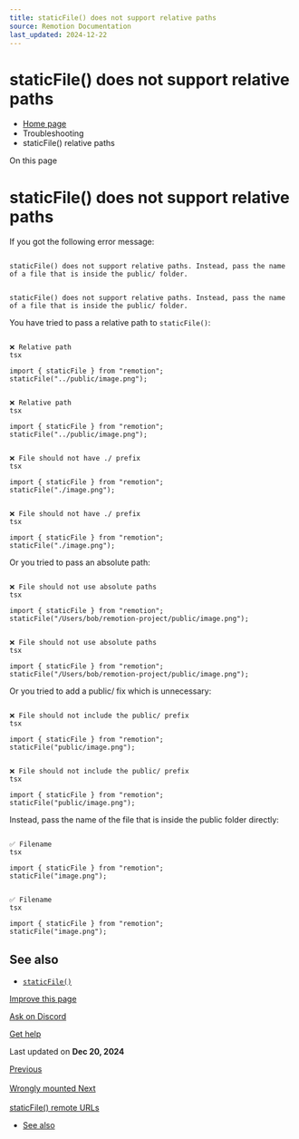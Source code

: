 ```yaml
---
title: staticFile() does not support relative paths
source: Remotion Documentation
last_updated: 2024-12-22
---
```


# staticFile() does not support relative paths

- [Home page](/)
- Troubleshooting
- staticFile() relative paths

On this page

# staticFile() does not support relative paths

If you got the following error message:

```

staticFile() does not support relative paths. Instead, pass the name of a file that is inside the public/ folder.
```

```

staticFile() does not support relative paths. Instead, pass the name of a file that is inside the public/ folder.
```

You have tried to pass a relative path to `staticFile()`:

```

❌ Relative path
tsx

import { staticFile } from "remotion";
staticFile("../public/image.png");
```

```

❌ Relative path
tsx

import { staticFile } from "remotion";
staticFile("../public/image.png");
```

```

❌ File should not have ./ prefix
tsx

import { staticFile } from "remotion";
staticFile("./image.png");
```

```

❌ File should not have ./ prefix
tsx

import { staticFile } from "remotion";
staticFile("./image.png");
```

Or you tried to pass an absolute path:

```

❌ File should not use absolute paths
tsx

import { staticFile } from "remotion";
staticFile("/Users/bob/remotion-project/public/image.png");
```

```

❌ File should not use absolute paths
tsx

import { staticFile } from "remotion";
staticFile("/Users/bob/remotion-project/public/image.png");
```

Or you tried to add a public/ fix which is unnecessary:

```

❌ File should not include the public/ prefix
tsx

import { staticFile } from "remotion";
staticFile("public/image.png");
```

```

❌ File should not include the public/ prefix
tsx

import { staticFile } from "remotion";
staticFile("public/image.png");
```

Instead, pass the name of the file that is inside the public folder directly:

```

✅ Filename
tsx

import { staticFile } from "remotion";
staticFile("image.png");
```

```

✅ Filename
tsx

import { staticFile } from "remotion";
staticFile("image.png");
```

## See also [​](\#see-also "Direct link to See also")

- [`staticFile()`](/docs/staticfile)

[Improve this page](https://github.com/remotion-dev/remotion/edit/main/packages/docs/docs/static-file-relative-paths.mdx)

[Ask on Discord](https://remotion.dev/discord)

[Get help](/docs/get-help)

Last updated on **Dec 20, 2024**

[Previous\
\
Wrongly mounted <Composition>](/docs/wrong-composition-mount) [Next\
\
staticFile() remote URLs](/docs/staticfile-remote-urls)

- [See also](#see-also)
